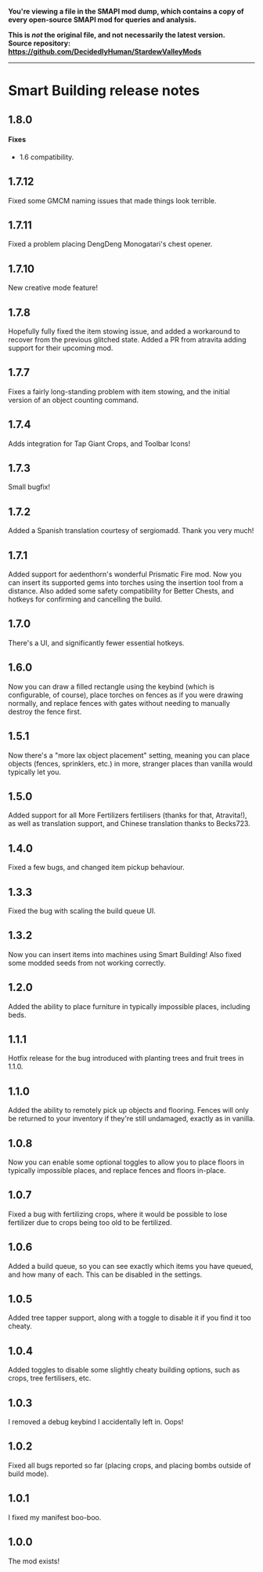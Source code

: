 **You're viewing a file in the SMAPI mod dump, which contains a copy of every open-source SMAPI mod
for queries and analysis.**

**This is _not_ the original file, and not necessarily the latest version.**  
**Source repository: https://github.com/DecidedlyHuman/StardewValleyMods**

----

# Smart Building release notes
## 1.8.0
#### Fixes
* 1.6 compatibility.
## 1.7.12
Fixed some GMCM naming issues that made things look terrible.
## 1.7.11
Fixed a problem placing DengDeng Monogatari's chest opener.
## 1.7.10
New creative mode feature!
## 1.7.8
Hopefully fully fixed the item stowing issue, and added a workaround to recover from the previous glitched state. Added a PR from atravita adding support for their upcoming mod.
## 1.7.7
Fixes a fairly long-standing problem with item stowing, and the initial version of an object counting command.
## 1.7.4
Adds integration for Tap Giant Crops, and Toolbar Icons!
## 1.7.3
Small bugfix!
## 1.7.2
Added a Spanish translation courtesy of sergiomadd. Thank you very much!
## 1.7.1
Added support for aedenthorn's wonderful Prismatic Fire mod. Now you can insert its supported gems into torches using the insertion tool from a distance. Also added some safety compatibility for Better Chests, and hotkeys for confirming and cancelling the build.
## 1.7.0
There's a UI, and significantly fewer essential hotkeys.
## 1.6.0
Now you can draw a filled rectangle using the keybind (which is configurable, of course), place torches on fences as if you were drawing normally, and replace fences with gates without needing to manually destroy the fence first.
## 1.5.1
Now there's a "more lax object placement" setting, meaning you can place objects (fences, sprinklers, etc.) in more, stranger places than vanilla would typically let you.
## 1.5.0
Added support for all More Fertilizers fertilisers (thanks for that, Atravita!), as well as translation support, and Chinese translation thanks to Becks723.
## 1.4.0
Fixed a few bugs, and changed item pickup behaviour.
## 1.3.3
Fixed the bug with scaling the build queue UI.
## 1.3.2
Now you can insert items into machines using Smart Building! Also fixed some modded seeds from not working correctly.
## 1.2.0
Added the ability to place furniture in typically impossible places, including beds.
## 1.1.1
Hotfix release for the bug introduced with planting trees and fruit trees in 1.1.0.
## 1.1.0
Added the ability to remotely pick up objects and flooring. Fences will only be returned to your inventory if they're still undamaged, exactly as in vanilla.
## 1.0.8
Now you can enable some optional toggles to allow you to place floors in typically impossible places, and replace fences and floors in-place.
## 1.0.7
Fixed a bug with fertilizing crops, where it would be possible to lose fertilizer due to crops being too old to be fertilized.
## 1.0.6
Added a build queue, so you can see exactly which items you have queued, and how many of each. This can be disabled in the settings.
## 1.0.5
Added tree tapper support, along with a toggle to disable it if you find it too cheaty.
## 1.0.4
Added toggles to disable some slightly cheaty building options, such as crops, tree fertilisers, etc.
## 1.0.3
I removed a debug keybind I accidentally left in. Oops!
## 1.0.2
Fixed all bugs reported so far (placing crops, and placing bombs outside of build mode).
## 1.0.1
I fixed my manifest boo-boo.
## 1.0.0
The mod exists!
